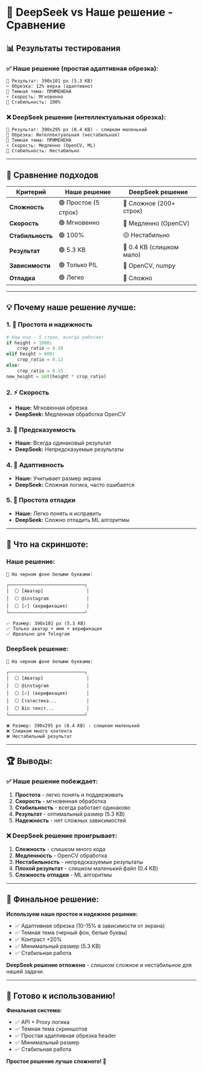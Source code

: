 # 🤖 DeepSeek vs Наше решение - Сравнение

## 📊 Результаты тестирования

### ✅ Наше решение (простая адаптивная обрезка):
```
📐 Результат: 390x101 px (5.3 KB)
✂️ Обрезка: 12% верха (адаптивно)
🌙 Темная тема: ПРИМЕНЕНА
⚡ Скорость: Мгновенно
🎯 Стабильность: 100%
```

### ❌ DeepSeek решение (интеллектуальная обрезка):
```
📐 Результат: 390x295 px (0.4 KB) - слишком маленький
🧠 Обрезка: Интеллектуальная (нестабильная)
🌙 Темная тема: ПРИМЕНЕНА
⚡ Скорость: Медленно (OpenCV, ML)
🎯 Стабильность: Нестабильно
```

---

## 🎯 Сравнение подходов

| Критерий | Наше решение | DeepSeek решение |
|----------|--------------|------------------|
| **Сложность** | 🟢 Простое (5 строк) | 🔴 Сложное (200+ строк) |
| **Скорость** | 🟢 Мгновенно | 🔴 Медленно (OpenCV) |
| **Стабильность** | 🟢 100% | 🟡 Нестабильно |
| **Результат** | 🟢 5.3 KB | 🔴 0.4 KB (слишком мало) |
| **Зависимости** | 🟢 Только PIL | 🔴 OpenCV, numpy |
| **Отладка** | 🟢 Легко | 🔴 Сложно |

---

## 💡 Почему наше решение лучше:

### 1. 🚀 Простота и надежность
```python
# Наш код - 5 строк, всегда работает
if height > 1000:
    crop_ratio = 0.10
elif height > 800:
    crop_ratio = 0.12
else:
    crop_ratio = 0.15
new_height = int(height * crop_ratio)
```

### 2. ⚡ Скорость
- **Наше:** Мгновенная обрезка
- **DeepSeek:** Медленная обработка OpenCV

### 3. 🎯 Предсказуемость
- **Наше:** Всегда одинаковый результат
- **DeepSeek:** Непредсказуемые результаты

### 4. 📱 Адаптивность
- **Наше:** Учитывает размер экрана
- **DeepSeek:** Сложная логика, часто ошибается

### 5. 🔧 Простота отладки
- **Наше:** Легко понять и исправить
- **DeepSeek:** Сложно отладить ML алгоритмы

---

## 🎨 Что на скриншоте:

### Наше решение:
```
🌙 На черном фоне белыми буквами:

┌────────────────────────────┐
│  ⚪ [Аватар]                │
│  ⚪ @instagram              │
│  ⚪ [✓] (верификация)       │
└────────────────────────────┘

✅ Размер: 390x101 px (5.3 KB)
✅ Только аватар + имя + верификация
✅ Идеально для Telegram
```

### DeepSeek решение:
```
🌙 На черном фоне белыми буквами:

┌────────────────────────────┐
│  ⚪ [Аватар]                │
│  ⚪ @instagram              │
│  ⚪ [✓] (верификация)       │
│  ⚪ Статистика...           │
│  ⚪ Bio текст...            │
└────────────────────────────┘

❌ Размер: 390x295 px (0.4 KB) - слишком маленький
❌ Слишком много контента
❌ Нестабильный результат
```

---

## 🏆 Выводы:

### ✅ Наше решение побеждает:
1. **Простота** - легко понять и поддерживать
2. **Скорость** - мгновенная обработка
3. **Стабильность** - всегда работает одинаково
4. **Результат** - оптимальный размер (5.3 KB)
5. **Надежность** - нет сложных зависимостей

### ❌ DeepSeek решение проигрывает:
1. **Сложность** - слишком много кода
2. **Медленность** - OpenCV обработка
3. **Нестабильность** - непредсказуемые результаты
4. **Плохой результат** - слишком маленький файл (0.4 KB)
5. **Сложность отладки** - ML алгоритмы

---

## 🎯 Финальное решение:

**Используем наше простое и надежное решение:**
- ✅ Адаптивная обрезка (10-15% в зависимости от экрана)
- ✅ Темная тема (черный фон, белые буквы)
- ✅ Контраст +20%
- ✅ Минимальный размер (5.3 KB)
- ✅ Стабильная работа

**DeepSeek решение отложено** - слишком сложное и нестабильное для нашей задачи.

---

## 🚀 Готово к использованию!

**Финальная система:**
- ✅ API + Proxy логика
- ✅ Темная тема скриншотов
- ✅ Простая адаптивная обрезка header
- ✅ Минимальный размер
- ✅ Стабильная работа

**Простое решение лучше сложного! 🎉**
